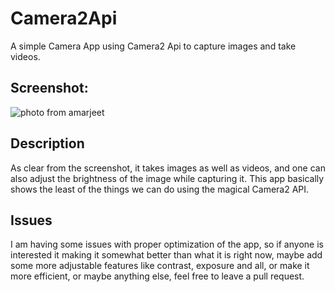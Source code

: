# Camera2Api
A simple Camera App using Camera2 Api to capture images and take videos.


## Screenshot:
![photo from amarjeet](https://user-images.githubusercontent.com/38986305/41055317-8ef2fd94-69de-11e8-8301-fde487003be3.jpg)



## Description
As clear from the screenshot, it takes images as well as videos, and one can also adjust the brightness of the image while capturing it. This app basically shows the least of the things we can do using the magical Camera2 API. 


## Issues
I am having some issues with proper optimization of the app, so if anyone is interested it making it somewhat better than what it is right now, maybe add some more adjustable features like contrast, exposure and all, or make it more efficient, or maybe anything else, feel free to leave a pull request.
